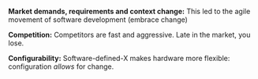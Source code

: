 **Market demands, requirements and context change:**
This led to the agile movement of software development (embrace change)

**Competition:**
Competitors are fast and aggressive. Late in the market, you lose.

**Configurability:**
Software-defined-X makes hardware more flexible: configuration *allows* for change.
